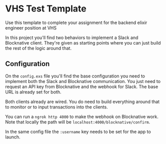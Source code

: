 # VHS Test Template

Use this template to complete your assignment for the backend elixir engineer position at VHS

In this project you'll find two behaviors to implement a Slack and Blocknative client. They're given as starting points where you can just build the rest of the logic around that.

## Configuration

On the `config.exs` file you'll find the base configuration you need to implement both the Slack and Blocknative communication. You just need to request an API key from Blocknative and the webhook for Slack. The base URL is already set for both.

Both clients already are wired. You do need to build everything around that to monitor or to input transactions into the clients.

You can run a `ngrok http 4000` to make the webhook on Blocknative work. Note that locally the path will be `localhost:4000/blocknative/confirm`.

In the same config file the `:username` key needs to be set for the app to launch.

